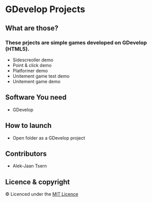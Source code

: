 # GDevelop Projects
## What are those?
### These prjects are simple games developed on GDevelop (HTML5).
* Sidescreoller demo
* Point & click demo
* Platformer demo
* Unitement game test demo
* Unitement game demo
## Software You need
* GDevelop
## How to launch
* Open folder as a GDevelop project
## Contributors
* Alek-Jaan Tsern
## Licence & copyright
© Licenced under the [MIT Licence](LICENCE)

